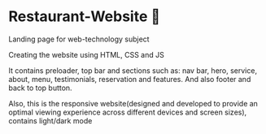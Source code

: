 # Restaurant-Website 🍳
Landing page for web-technology subject

Creating the website using HTML, CSS and JS

It contains preloader, top bar and sections such as: nav bar, hero, service, about, menu, testimonials, reservation and features. And also footer and back to top button.

Also, this is the responsive website(designed and developed to provide an optimal viewing experience across different devices and screen sizes), contains light/dark mode
